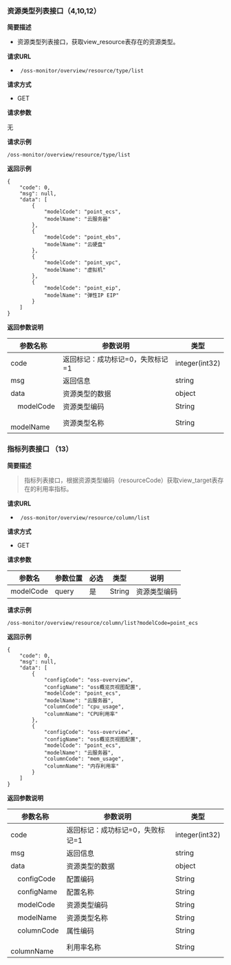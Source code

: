 ###  资源类型列表接口（4,10,12）

**简要描述**

- 资源类型列表接口，获取view_resource表存在的资源类型。

**请求URL**

- ` /oss-monitor/overview/resource/type/list`

**请求方式**
- GET

**请求参数**

无

**请求示例**

``` http
/oss-monitor/overview/resource/type/list
```

**返回示例**

```
{
    "code": 0,
    "msg": null,
    "data": [
        {
            "modelCode": "point_ecs",
            "modelName": "云服务器"
        },
       	{
            "modelCode": "point_ebs",
            "modelName": "云硬盘"
        },
        {
            "modelCode": "point_vpc",
            "modelName": "虚拟机"
        },
        {
            "modelCode": "point_eip",
            "modelName": "弹性IP EIP"
        }
    ]
}

```

**返回参数说明**

| 参数名称        | 参数说明                         | 类型           |
| --------------- | -------------------------------- | -------------- |
| code            | 返回标记：成功标记=0，失败标记=1 | integer(int32) |
| msg             | 返回信息                         | string         |
| data            | 资源类型的数据                   | object         |
| &emsp;modelCode | 资源类型编码                     | String         |
| &emsp;modelName | 资源类型名称                     | String         |

### 指标列表接口 （13）

**简要描述**

> 指标列表接口，根据资源类型编码（resourceCode）获取view_target表存在的利用率指标。

**请求URL**

- ` /oss-monitor/overview/resource/column/list`

**请求方式**

- GET

**请求参数**

| 参数名       | 参数位置 | 必选 | 类型   | 说明     |
| ------------ | -------- | ---- | ------ | -------- |
| modelCode | query    | 是   | String | 资源类型编码 |

**请求示例**

``` http
/oss-monitor/overview/resource/column/list?modelCode=point_ecs
```

**返回示例**

```
{
    "code": 0,
    "msg": null,
    "data": [
        {
            "configCode": "oss-overview",
            "configName": "oss概览页视图配置",
            "modelCode": "point_ecs",
            "modelName": "云服务器",
            "columnCode": "cpu_usage",
            "columnName": "CPU利用率"
        },
        {
            "configCode": "oss-overview",
            "configName": "oss概览页视图配置",
            "modelCode": "point_ecs",
            "modelName": "云服务器",
            "columnCode": "mem_usage",
            "columnName": "内存利用率"
        }
    ]
}

```

**返回参数说明**

| 参数名称           | 参数说明                         | 类型           |
| ------------------ | -------------------------------- | -------------- |
| code               | 返回标记：成功标记=0，失败标记=1 | integer(int32) |
| msg                | 返回信息                         | string         |
| data               | 资源类型的数据                   | object         |
| &emsp;configCode |     配置编码                     | String         |
| &emsp;configName |     配置名称                     | String         |
| &emsp;modelCode |     资源类型编码                     | String         |
| &emsp;modelName |     资源类型名称                     | String         |
| &emsp;columnCode |    属性编码                     | String         |
| &emsp;columnName |    利用率名称                     | String         |

